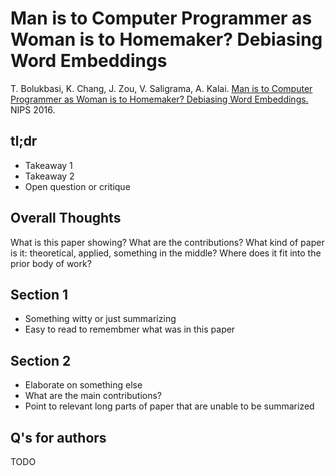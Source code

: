 # Man is to Computer Programmer as Woman is to Homemaker? Debiasing Word Embeddings

T. Bolukbasi, K. Chang, J. Zou, V. Saligrama, A. Kalai. [Man is to Computer Programmer as Woman is to Homemaker? Debiasing Word Embeddings.](https://papers.nips.cc/paper/6228-man-is-to-computer-programmer-as-woman-is-to-homemaker-debiasing-word-embeddings.pdf) NIPS 2016. 

## tl;dr
 - Takeaway 1
 - Takeaway 2
 - Open question or critique

## Overall Thoughts
What is this paper showing? What are the contributions? What kind of paper is it: theoretical, applied, something in the middle? Where does it fit into the prior body of work?

## Section 1
 - Something witty or just summarizing
 - Easy to read to remembmer what was in this paper

## Section 2
 - Elaborate on something else
 - What are the main contributions?
 - Point to relevant long parts of paper that are unable to be summarized


## Q's for authors
TODO